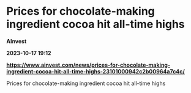 # Prices for chocolate-making ingredient cocoa hit all-time highs
**AInvest**

**2023-10-17 19:12**

**https://www.ainvest.com/news/prices-for-chocolate-making-ingredient-cocoa-hit-all-time-highs-23101000942c2b00964a7c4c/**

Prices for chocolate-making ingredient cocoa hit all-time highs
